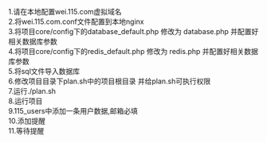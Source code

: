 1.请在本地配置wei.115.com虚拟域名 <br />
2.将wei.115.com.conf文件配置到本地nginx <br />
3.将项目core/config下的database_default.php 修改为 database.php 并配置好相关数据库参数 <br />
4.将项目core/config下的redis_default.php 修改为 redis.php 并配置好相关数据库参数 <br />
5.将sql文件导入数据库 <br />
6.修改项目目录下plan.sh中的项目根目录 并给plan.sh可执行权限 <br />
7.运行./plan.sh <br />
8.运行项目 <br />
9.115_users中添加一条用户数据,邮箱必填 <br />
10.添加提醒 <br />
11.等待提醒 <br />
